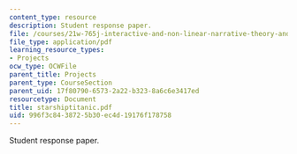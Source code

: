 ```yaml
---
content_type: resource
description: Student response paper.
file: /courses/21w-765j-interactive-and-non-linear-narrative-theory-and-practice-spring-2004/996f3c8438725b30ec4d19176f178758_starshiptitanic.pdf
file_type: application/pdf
learning_resource_types:
- Projects
ocw_type: OCWFile
parent_title: Projects
parent_type: CourseSection
parent_uid: 17f80790-6573-2a22-b323-8a6c6e3417ed
resourcetype: Document
title: starshiptitanic.pdf
uid: 996f3c84-3872-5b30-ec4d-19176f178758
---
```

Student response paper.

